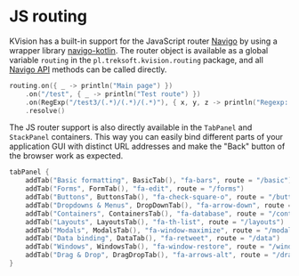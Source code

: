 # JS routing

KVision has a built-in support for the JavaScript router [Navigo](https://github.com/krasimir/navigo) by using a wrapper library [navigo-kotlin](https://github.com/rjaros/navigo-kotlin). The router object is available as a global variable `routing` in the `pl.treksoft.kvision.routing` package, and all [Navigo API](https://github.com/krasimir/navigo#api) methods can be called directly.

```kotlin
routing.on({ _ -> println("Main page") })
    .on("/test", { _ -> println("Test route") })
    .on(RegExp("/test3/(.*)/(.*)/(.*)"), { x, y, z -> println("Regexp: $x $y $z") })
    .resolve()
```

The JS router support is also directly available in the `TabPanel` and `StackPanel` containers. This way you can easily bind different parts of your application GUI with distinct URL addresses and make the "Back" button of the browser work as expected.

```kotlin
tabPanel {
    addTab("Basic formatting", BasicTab(), "fa-bars", route = "/basic")
    addTab("Forms", FormTab(), "fa-edit", route = "/forms")
    addTab("Buttons", ButtonsTab(), "fa-check-square-o", route = "/buttons")
    addTab("Dropdowns & Menus", DropDownTab(), "fa-arrow-down", route = "/dropdowns")
    addTab("Containers", ContainersTab(), "fa-database", route = "/containers")
    addTab("Layouts", LayoutsTab(), "fa-th-list", route = "/layouts")
    addTab("Modals", ModalsTab(), "fa-window-maximize", route = "/modals")
    addTab("Data binding", DataTab(), "fa-retweet", route = "/data")
    addTab("Windows", WindowsTab(), "fa-window-restore", route = "/windows")
    addTab("Drag & Drop", DragDropTab(), "fa-arrows-alt", route = "/dragdrop")
}
```
